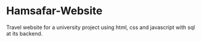 # Hamsafar-Website
Travel website for a university project using html, css and javascript with sql at its backend.

